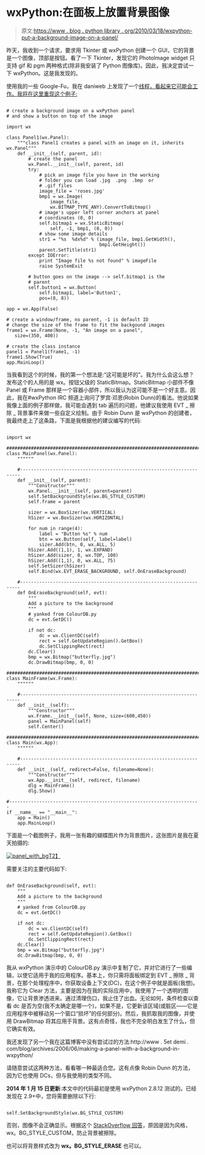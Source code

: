 # wxPython:在面板上放置背景图像

> 原文:[https://www . blog . python library . org/2010/03/18/wxpython-put-a-background-image-on-a-panel/](https://www.blog.pythonlibrary.org/2010/03/18/wxpython-putting-a-background-image-on-a-panel/)

昨天，我收到一个请求，要求用 Tkinter 或 wxPython 创建一个 GUI，它的背景是一个图像，顶部是按钮。看了一下 Tkinter，发现它的 PhotoImage widget 只支持 gif 和 pgm 两种格式(除非我安装了 Python 图像库)。因此，我决定尝试一下 wxPython。这是我发现的。

使用我的一些 Google-Fu，我在 daniweb 上发现了一个[线程，看起来它可能会工作。我将在这里重现这个例子:](http://www.daniweb.com/forums/thread71560.html#)

```

# create a background image on a wxPython panel
# and show a button on top of the image

import wx

class Panel1(wx.Panel):
    """class Panel1 creates a panel with an image on it, inherits wx.Panel"""
    def __init__(self, parent, id):
        # create the panel
        wx.Panel.__init__(self, parent, id)
        try:
            # pick an image file you have in the working 
            # folder you can load .jpg  .png  .bmp  or 
            # .gif files
            image_file = 'roses.jpg'
            bmp1 = wx.Image(
                image_file, 
                wx.BITMAP_TYPE_ANY).ConvertToBitmap()
            # image's upper left corner anchors at panel 
            # coordinates (0, 0)
            self.bitmap1 = wx.StaticBitmap(
                self, -1, bmp1, (0, 0))
            # show some image details
            str1 = "%s  %dx%d" % (image_file, bmp1.GetWidth(),
                                  bmp1.GetHeight()) 
            parent.SetTitle(str1)
        except IOError:
            print "Image file %s not found" % imageFile
            raise SystemExit

        # button goes on the image --> self.bitmap1 is the 
        # parent
        self.button1 = wx.Button(
            self.bitmap1, label='Button1', 
            pos=(8, 8))

app = wx.App(False)

# create a window/frame, no parent, -1 is default ID
# change the size of the frame to fit the backgound images
frame1 = wx.Frame(None, -1, "An image on a panel", 
   size=(350, 400))

# create the class instance
panel1 = Panel1(frame1, -1)
frame1.Show(True)
app.MainLoop()

```

当我看到这个的时候，我的第一个想法是:“这可能是坏的”。我为什么会这么想？发布这个的人用的是 wx。按钮父级的 StaticBitmap。StaticBitmap 小部件不像 Panel 或 Frame 那样是一个容器小部件，所以我认为这可能不是一个好主意。因此，我在#wxPython IRC 频道上询问了罗宾·邓恩(Robin Dunn)的看法。他说如果我像上面的例子那样做，我可能会遇到 tab 遍历的问题，他建议我使用 EVT _ 擦除 _ 背景事件来做一些自定义绘制。由于 Robin Dunn 是 wxPython 的创建者，我最终走上了这条路，下面是我根据他的建议编写的代码:

```

import wx

########################################################################
class MainPanel(wx.Panel):
    """"""

    #----------------------------------------------------------------------
    def __init__(self, parent):
        """Constructor"""
        wx.Panel.__init__(self, parent=parent)
        self.SetBackgroundStyle(wx.BG_STYLE_CUSTOM)
        self.frame = parent

        sizer = wx.BoxSizer(wx.VERTICAL)
        hSizer = wx.BoxSizer(wx.HORIZONTAL)

        for num in range(4):
            label = "Button %s" % num
            btn = wx.Button(self, label=label)
            sizer.Add(btn, 0, wx.ALL, 5)
        hSizer.Add((1,1), 1, wx.EXPAND)
        hSizer.Add(sizer, 0, wx.TOP, 100)
        hSizer.Add((1,1), 0, wx.ALL, 75)
        self.SetSizer(hSizer)
        self.Bind(wx.EVT_ERASE_BACKGROUND, self.OnEraseBackground)

    #----------------------------------------------------------------------
    def OnEraseBackground(self, evt):
        """
        Add a picture to the background
        """
        # yanked from ColourDB.py
        dc = evt.GetDC()

        if not dc:
            dc = wx.ClientDC(self)
            rect = self.GetUpdateRegion().GetBox()
            dc.SetClippingRect(rect)
        dc.Clear()
        bmp = wx.Bitmap("butterfly.jpg")
        dc.DrawBitmap(bmp, 0, 0)

########################################################################
class MainFrame(wx.Frame):
    """"""

    #----------------------------------------------------------------------
    def __init__(self):
        """Constructor"""
        wx.Frame.__init__(self, None, size=(600,450))
        panel = MainPanel(self)        
        self.Center()

########################################################################
class Main(wx.App):
    """"""

    #----------------------------------------------------------------------
    def __init__(self, redirect=False, filename=None):
        """Constructor"""
        wx.App.__init__(self, redirect, filename)
        dlg = MainFrame()
        dlg.Show()

#----------------------------------------------------------------------
if __name__ == "__main__":
    app = Main()
    app.MainLoop()

```

下面是一个截图例子，我用一张有趣的蝴蝶图片作为背景图片，这张图片是我在夏天拍摄的:

[![](../Images/da1a2af5488fce2ea95c59135a4d9dfb.png "panel_with_bg")T2】](https://www.blog.pythonlibrary.org/wp-content/uploads/2010/03/panel_with_bg.png)

需要关注的主要代码如下:

```

def OnEraseBackground(self, evt):
    """
    Add a picture to the background
    """
    # yanked from ColourDB.py
    dc = evt.GetDC()

    if not dc:
        dc = wx.ClientDC(self)
        rect = self.GetUpdateRegion().GetBox()
        dc.SetClippingRect(rect)
    dc.Clear()
    bmp = wx.Bitmap("butterfly.jpg")
    dc.DrawBitmap(bmp, 0, 0)

```

我从 wxPython 演示中的 ColourDB.py 演示中复制了它，并对它进行了一些编辑，以使它适用于我的应用程序。基本上，你只需将面板绑定到 EVT _ 擦除 _ 背景，在那个处理程序中，你获取设备上下文(DC)，在这个例子中就是面板(我想)。我称它为 Clear 方法，主要是因为在我的实际应用中，我使用了一个透明的图像，它让背景渗透进来。通过清理伤口，我止住了出血。无论如何，条件检查以查看 dc 是否为空(我不太确定是哪一个)，如果不是，它更新该区域(或脏区——它是应用程序中被移动另一个窗口“损坏”的任何部分)。然后，我抓取我的图像，并使用 DrawBitmap 将其应用于背景。这有点奇怪，我也不完全明白发生了什么，但它确实有效。

我还发现了另一个我在这篇博客中没有尝试过的方法:http://www . 5et demi . com/blog/archives/2006/06/making-a-panel-with-a-background-in-wxpython/

请随意尝试这两种方法，看看哪一种最适合您。这有点像 Robin Dunn 的方法，因为它也使用 DCs，但与我使用的类型不同。

**2014 年 1 月 15 日更新**:本文中的代码最初是使用 wxPython 2.8.12 测试的。已经发现在 2.9+中，您将需要删除以下行:

```

self.SetBackgroundStyle(wx.BG_STYLE_CUSTOM)

```

否则，图像不会正确显示。根据这个 [StackOverflow 回答](http://stackoverflow.com/a/21128901/393194)，原因是因为风格，wx。BG_STYLE_CUSTOM，防止背景被擦除。

也可以将背景样式改为 **wx。BG_STYLE_ERASE** 也可以。